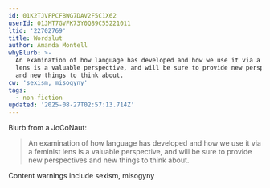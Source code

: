 ```yaml
---
id: 01K2TJVFPCFBWG7DAV2F5C1X62
userId: 01JMT7GVFK73Y0Q89C55221011
ltid: '22702769'
title: Wordslut
author: Amanda Montell
whyBlurb: >-
  An examination of how language has developed and how we use it via a feminist
  lens is a valuable perspective, and will be sure to provide new perspectives
  and new things to think about.
cw: 'sexism, misogyny'
tags:
  - non-fiction
updated: '2025-08-27T02:57:13.714Z'
---
```


Blurb from a JoCoNaut:

> An examination of how language has developed and how we use it via a feminist
> lens is a valuable perspective, and will be sure to provide new perspectives
> and new things to think about.

Content warnings include sexism, misogyny
